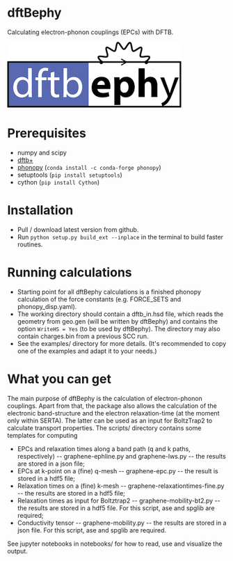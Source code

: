 # dftBephy
Calculating electron-phonon couplings (EPCs) with DFTB.

![dftbephy](logo.png)

# Prerequisites

- numpy and scipy
- [dftb+](https://github.com/dftbplus/dftbplus)
- [phonopy](https://github.com/phonopy/phonopy) (`conda install -c conda-forge phonopy`)
- setuptools (`pip install setuptools`)
- cython (`pip install Cython`)

# Installation

- Pull / download latest version from github.
- Run `python setup.py build_ext --inplace` in the terminal to build faster routines.

# Running calculations

- Starting point for all dftBephy calculations is a finished phonopy calculation of the force constants (e.g. FORCE_SETS and phonopy_disp.yaml).
- The working directory should contain a dftb_in.hsd file, which reads the geometry from geo.gen (will be written by dftBephy) and contains the option `WriteHS = Yes` (to be used by dftBephy). The directory may also contain charges.bin from a previous SCC run.
- See the examples/ directory for more details. (It's recommended to copy one of the examples and adapt it to your needs.)


# What you can get
The main purpose of dftBephy is the calculation of electron-phonon couplings. Apart from that, the package also allows the calculation of the electronic band-structure and the electron relaxation-time (at the moment only within SERTA). The latter can be used as an input for BoltzTrap2 to calculate transport properties. The scripts/ directory contains some templates for computing
- EPCs and relaxation times along a band path (q and k paths, respectively) -- graphene-ephline.py and graphene-lws.py -- the results are stored in a json file;
- EPCs at k-point on a (fine) q-mesh -- graphene-epc.py -- the result is stored in a hdf5 file;
- Relaxation times on a (fine) k-mesh -- graphene-relaxationtimes-fine.py -- the results are stored in a hdf5 file;
- Relaxation times as input for Boltztrap2 -- graphene-mobility-bt2.py -- the results are stored in a hdf5 file. For this script, ase and spglib are required;
- Conductivity tensor -- graphene-mobility.py -- the results are stored in a json file. For this script, ase and spglib are required.

See jupyter notebooks in notebooks/ for how to read, use and visualize the output.
